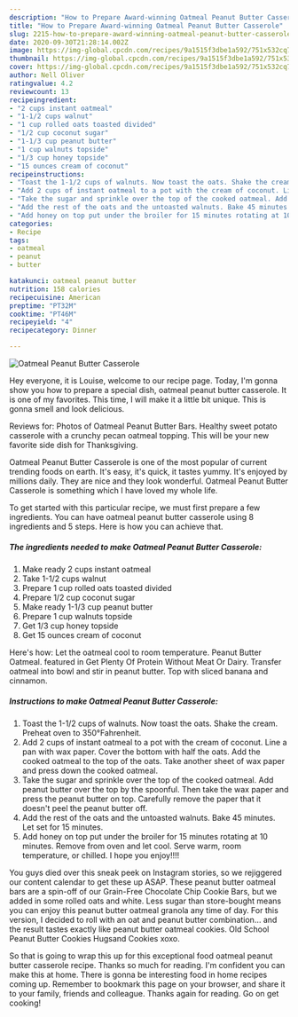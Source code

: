 ```yaml
---
description: "How to Prepare Award-winning Oatmeal Peanut Butter Casserole"
title: "How to Prepare Award-winning Oatmeal Peanut Butter Casserole"
slug: 2215-how-to-prepare-award-winning-oatmeal-peanut-butter-casserole
date: 2020-09-30T21:28:14.002Z
image: https://img-global.cpcdn.com/recipes/9a1515f3dbe1a592/751x532cq70/oatmeal-peanut-butter-casserole-recipe-main-photo.jpg
thumbnail: https://img-global.cpcdn.com/recipes/9a1515f3dbe1a592/751x532cq70/oatmeal-peanut-butter-casserole-recipe-main-photo.jpg
cover: https://img-global.cpcdn.com/recipes/9a1515f3dbe1a592/751x532cq70/oatmeal-peanut-butter-casserole-recipe-main-photo.jpg
author: Nell Oliver
ratingvalue: 4.2
reviewcount: 13
recipeingredient:
- "2 cups instant oatmeal"
- "1-1/2 cups walnut"
- "1 cup rolled oats toasted divided"
- "1/2 cup coconut sugar"
- "1-1/3 cup peanut butter"
- "1 cup walnuts topside"
- "1/3 cup honey topside"
- "15 ounces cream of coconut"
recipeinstructions:
- "Toast the 1-1/2 cups of walnuts. Now toast the oats. Shake the cream. Preheat oven to 350°Fahrenheit."
- "Add 2 cups of instant oatmeal to a pot with the cream of coconut. Line a pan with wax paper. Cover the bottom with half the oats. Add the cooked oatmeal to the top of the oats. Take another sheet of wax paper and press down the cooked oatmeal."
- "Take the sugar and sprinkle over the top of the cooked oatmeal. Add peanut butter over the top by the spoonful. Then take the wax paper and press the peanut butter on top. Carefully remove the paper that it doesn&#39;t peel the peanut butter off."
- "Add the rest of the oats and the untoasted walnuts. Bake 45 minutes. Let set for 15 minutes."
- "Add honey on top put under the broiler for 15 minutes rotating at 10 minutes. Remove from oven and let cool. Serve warm, room temperature, or chilled. I hope you enjoy!!!!"
categories:
- Recipe
tags:
- oatmeal
- peanut
- butter

katakunci: oatmeal peanut butter 
nutrition: 158 calories
recipecuisine: American
preptime: "PT32M"
cooktime: "PT46M"
recipeyield: "4"
recipecategory: Dinner

---
```



![Oatmeal Peanut Butter Casserole](https://img-global.cpcdn.com/recipes/9a1515f3dbe1a592/751x532cq70/oatmeal-peanut-butter-casserole-recipe-main-photo.jpg)

Hey everyone, it is Louise, welcome to our recipe page. Today, I'm gonna show you how to prepare a special dish, oatmeal peanut butter casserole. It is one of my favorites. This time, I will make it a little bit unique. This is gonna smell and look delicious.

Reviews for: Photos of Oatmeal Peanut Butter Bars. Healthy sweet potato casserole with a crunchy pecan oatmeal topping. This will be your new favorite side dish for Thanksgiving.

Oatmeal Peanut Butter Casserole is one of the most popular of current trending foods on earth. It's easy, it's quick, it tastes yummy. It's enjoyed by millions daily. They are nice and they look wonderful. Oatmeal Peanut Butter Casserole is something which I have loved my whole life.


To get started with this particular recipe, we must first prepare a few ingredients. You can have oatmeal peanut butter casserole using 8 ingredients and 5 steps. Here is how you can achieve that.

<!--inarticleads1-->

##### The ingredients needed to make Oatmeal Peanut Butter Casserole:

1. Make ready 2 cups instant oatmeal
1. Take 1-1/2 cups walnut
1. Prepare 1 cup rolled oats toasted divided
1. Prepare 1/2 cup coconut sugar
1. Make ready 1-1/3 cup peanut butter
1. Prepare 1 cup walnuts topside
1. Get 1/3 cup honey topside
1. Get 15 ounces cream of coconut


Here&#39;s how: Let the oatmeal cool to room temperature. Peanut Butter Oatmeal. featured in Get Plenty Of Protein Without Meat Or Dairy. Transfer oatmeal into bowl and stir in peanut butter. Top with sliced banana and cinnamon. 

<!--inarticleads2-->

##### Instructions to make Oatmeal Peanut Butter Casserole:

1. Toast the 1-1/2 cups of walnuts. Now toast the oats. Shake the cream. Preheat oven to 350°Fahrenheit.
1. Add 2 cups of instant oatmeal to a pot with the cream of coconut. Line a pan with wax paper. Cover the bottom with half the oats. Add the cooked oatmeal to the top of the oats. Take another sheet of wax paper and press down the cooked oatmeal.
1. Take the sugar and sprinkle over the top of the cooked oatmeal. Add peanut butter over the top by the spoonful. Then take the wax paper and press the peanut butter on top. Carefully remove the paper that it doesn&#39;t peel the peanut butter off.
1. Add the rest of the oats and the untoasted walnuts. Bake 45 minutes. Let set for 15 minutes.
1. Add honey on top put under the broiler for 15 minutes rotating at 10 minutes. Remove from oven and let cool. Serve warm, room temperature, or chilled. I hope you enjoy!!!!


You guys died over this sneak peek on Instagram stories, so we rejiggered our content calendar to get these up ASAP. These peanut butter oatmeal bars are a spin-off of our Grain-Free Chocolate Chip Cookie Bars, but we added in some rolled oats and white. Less sugar than store-bought means you can enjoy this peanut butter oatmeal granola any time of day. For this version, I decided to roll with an oat and peanut butter combination… and the result tastes exactly like peanut butter oatmeal cookies. Old School Peanut Butter Cookies Hugsand Cookies xoxo. 

So that is going to wrap this up for this exceptional food oatmeal peanut butter casserole recipe. Thanks so much for reading. I'm confident you can make this at home. There is gonna be interesting food in home recipes coming up. Remember to bookmark this page on your browser, and share it to your family, friends and colleague. Thanks again for reading. Go on get cooking!
